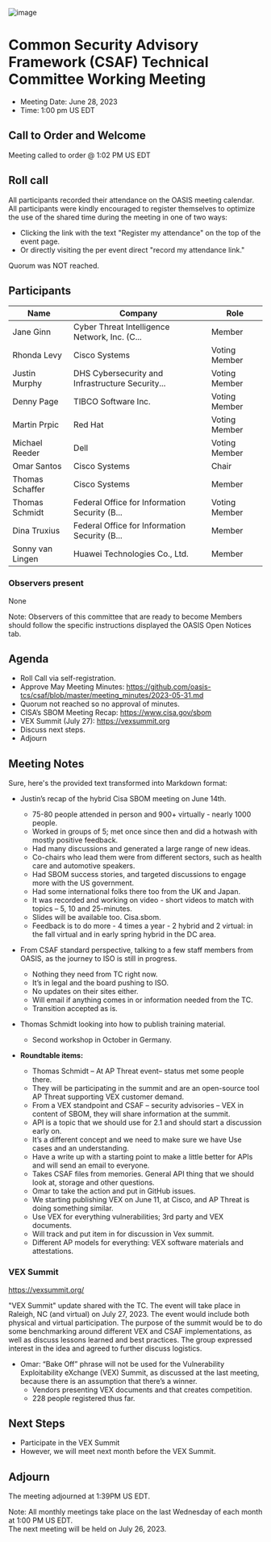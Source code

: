 ![image](https://user-images.githubusercontent.com/1690898/139102180-5c1e2583-14f1-4f58-ab2b-9e3807ed529c.png)

# Common Security Advisory Framework (CSAF) Technical Committee Working Meeting

- Meeting Date: June 28, 2023
- Time: 1:00 pm US EDT

## Call to Order and Welcome

Meeting called to order @ 1:02 PM US EDT

## Roll call

All participants recorded their attendance on the OASIS meeting calendar. 
All participants were kindly encouraged to register themselves to optimize the use of the shared time during the meeting in one of two ways:
- Clicking the link with the text "Register my attendance" on the top of the event page.
- Or directly visiting the per event direct "record my attendance link." 

Quorum was NOT reached.


## Participants

| Name               | Company                                          | Role         |
|--------------------|--------------------------------------------------|--------------|
| Jane Ginn          | Cyber Threat Intelligence Network, Inc. (C...    | Member       |
| Rhonda Levy        | Cisco Systems                                    | Voting Member|
| Justin Murphy      | DHS Cybersecurity and Infrastructure Security...| Voting Member|
| Denny Page         | TIBCO Software Inc.                             | Voting Member|
| Martin Prpic       | Red Hat                                         | Voting Member|
| Michael Reeder     | Dell                                            | Voting Member|
| Omar Santos        | Cisco Systems                                   | Chair        |
| Thomas Schaffer    | Cisco Systems                                   | Member       |
| Thomas Schmidt     | Federal Office for Information Security (B...    | Voting Member|
| Dina Truxius       | Federal Office for Information Security (B...    | Member       |
| Sonny van Lingen   | Huawei Technologies Co., Ltd.                   | Member       |


### Observers present

None

Note: Observers of this committee that are ready to become Members should follow the specific instructions displayed the OASIS Open Notices tab.

## Agenda
- Roll Call via self-registration.
- Approve May Meeting Minutes: https://github.com/oasis-tcs/csaf/blob/master/meeting_minutes/2023-05-31.md
- Quorum not reached so no approval of minutes.
- CISA’s SBOM Meeting Recap:  https://www.cisa.gov/sbom
- VEX Summit (July 27): https://vexsummit.org
- Discuss next steps.
- Adjourn


## Meeting Notes


Sure, here's the provided text transformed into Markdown format:

- Justin’s recap of the hybrid Cisa SBOM meeting on June 14th.
  - 75-80 people attended in person and 900+ virtually - nearly 1000 people.
  - Worked in groups of 5; met once since then and did a hotwash with mostly positive feedback.
  - Had many discussions and generated a large range of new ideas.
  - Co-chairs who lead them were from different sectors, such as health care and automotive speakers.
  - Had SBOM success stories, and targeted discussions to engage more with the US government.
  - Had some international folks there too from the UK and Japan.
  - It was recorded and working on video - short videos to match with topics – 5, 10 and 25-minutes.
  - Slides will be available too. Cisa.sbom.
  - Feedback is to do more - 4 times a year - 2 hybrid and 2 virtual: in the fall virtual and in early spring hybrid in the DC area.

- From CSAF standard perspective, talking to a few staff members from OASIS, as the journey to ISO is still in progress.
  - Nothing they need from TC right now.
  - It’s in legal and the board pushing to ISO.
  - No updates on their sites either.
  - Will email if anything comes in or information needed from the TC.
  - Transition accepted as is.

- Thomas Schmidt looking into how to publish training material. 
  - Second workshop in October in Germany.

- **Roundtable items:**
  - Thomas Schmidt – At AP Threat event– status met some people there.
  - They will be participating in the summit and are an open-source tool AP Threat supporting VEX customer demand.
  - From a VEX standpoint and CSAF – security advisories – VEX in content of SBOM, they will share information at the summit.
  - API is a topic that we should use for 2.1 and should start a discussion early on.
  - It’s a different concept and we need to make sure we have Use cases and an understanding.
  - Have a write up with a starting point to make a little better for APIs and will send an email to everyone.
  - Takes CSAF files from memories. General API thing that we should look at, storage and other questions.
  - Omar to take the action and put in GitHub issues.
  - We starting publishing VEX on June 11, at Cisco, and AP Threat is doing something similar.
  - Use VEX for everything vulnerabilities; 3rd party and VEX documents.
  - Will track and put item in for discussion in Vex summit.
  - Different AP models for everything: VEX software materials and attestations.


### VEX Summit 
https://vexsummit.org/ 

"VEX Summit" update shared with the TC. The event will take place in Raleigh, NC (and virtual) on July 27, 2023.
The event would include both physical and virtual participation. The purpose of the summit would be to do some benchmarking around different VEX and CSAF implementations, as well as discuss lessons learned and best practices.
The group expressed interest in the idea and agreed to further discuss logistics. 
- Omar: “Bake Off” phrase will not be used for the Vulnerability Exploitability eXchange (VEX) Summit, as discussed at the last meeting, because there is an assumption that there’s a winner.
  - Vendors presenting VEX documents and that creates competition.
  - 228 people registered thus far.

## Next Steps
- Participate in the VEX Summit
- However, we will meet next month before the VEX Summit.


## Adjourn
The meeting adjourned at 1:39PM US EDT.

Note: All monthly meetings take place on the last Wednesday of each month at 1:00 PM US EDT.     
The next meeting will be held on July 26, 2023.  
